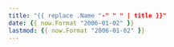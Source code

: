 ```yaml
---
title: "{{ replace .Name "-" " " | title }}"
date: {{ now.Format "2006-01-02" }}
lastmod: {{ now.Format "2006-01-02" }}
---
```

